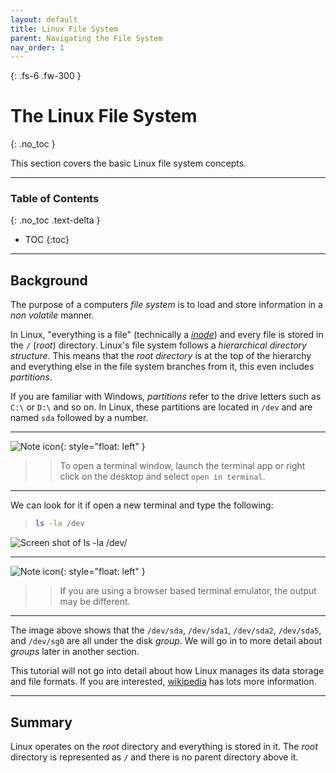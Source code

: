 ```yaml
---
layout: default
title: Linux File System
parent: Navigating the File System
nav_order: 1
---
```


{: .fs-6 .fw-300 }

# The Linux File System
{: .no_toc }

This section covers the basic Linux file system concepts.

---

### Table of Contents
{: .no_toc .text-delta }
* TOC
{:toc}

---

## Background

The purpose of a computers _file system_ is to load and store information in a _non volatile_ manner.

In Linux, "everything is a file" (technically a [_inode_](https://en.wikipedia.org/wiki/Inode)) and every file is stored in the `/` (_root_) directory. Linux's file system follows a _hierarchical directory structure_. This means that the _root directory_ is at the top of the hierarchy and everything else in the file system branches from it, this even includes _partitions_.

If you are familiar with Windows, _partitions_ refer to the drive letters such as `C:\` or `D:\` and so on. In Linux, these partitions are located in `/dev` and are named `sda` followed by a number.

---

![Note icon](https://github.com/dl90/linux-basics/blob/gh-pages/docs/images/icons/note.png?raw=true "Note"){: style="float: left" }
>> To open a terminal window, launch the terminal app or right click on the desktop and select `open in terminal`.

---

We can look for it if open a new terminal and type the following:

>```bash
>ls -la /dev
>```

![Screen shot of ls -la /dev/](https://github.com/dl90/linux-basics/blob/gh-pages/docs/images/navigation/file_system/sda.png?raw=true "/dev")

---

![Note icon](https://github.com/dl90/linux-basics/blob/gh-pages/docs/images/icons/note.png?raw=true "Note"){: style="float: left" }
>> If you are using a browser based terminal emulator, the output may be different.

---

The image above shows that the `/dev/sda`, `/dev/sda1`, `/dev/sda2`, `/dev/sda5`, and `/dev/sg0` are all under the disk _group_. We will go in to more detail about _groups_ later in another section.

This tutorial will not go into detail about how Linux manages its data storage and file formats. If you are interested, [wikipedia](https://en.wikipedia.org/wiki/File_system#Linux) has lots more information.

---

## Summary

Linux operates on the _root_ directory and everything is stored in it. The _root_ directory is represented as `/` and there is no parent directory above it.
